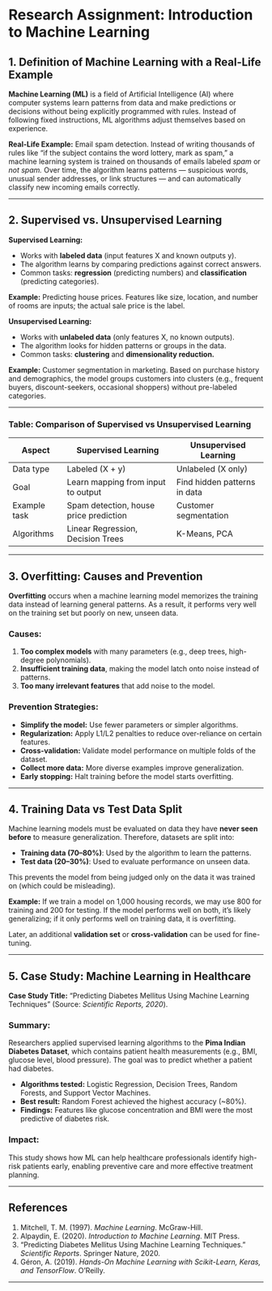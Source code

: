 # Research Assignment: Introduction to Machine Learning

## 1. Definition of Machine Learning with a Real-Life Example

**Machine Learning (ML)** is a field of Artificial Intelligence (AI) where computer systems learn patterns from data and make predictions or decisions without being explicitly programmed with rules. Instead of following fixed instructions, ML algorithms adjust themselves based on experience.

**Real-Life Example:**
Email spam detection. Instead of writing thousands of rules like “if the subject contains the word lottery, mark as spam,” a machine learning system is trained on thousands of emails labeled *spam* or *not spam.* Over time, the algorithm learns patterns — suspicious words, unusual sender addresses, or link structures — and can automatically classify new incoming emails correctly.

---

## 2. Supervised vs. Unsupervised Learning

**Supervised Learning:**

* Works with **labeled data** (input features X and known outputs y).
* The algorithm learns by comparing predictions against correct answers.
* Common tasks: **regression** (predicting numbers) and **classification** (predicting categories).

**Example:** Predicting house prices. Features like size, location, and number of rooms are inputs; the actual sale price is the label.

**Unsupervised Learning:**

* Works with **unlabeled data** (only features X, no known outputs).
* The algorithm looks for hidden patterns or groups in the data.
* Common tasks: **clustering** and **dimensionality reduction.**

**Example:** Customer segmentation in marketing. Based on purchase history and demographics, the model groups customers into clusters (e.g., frequent buyers, discount-seekers, occasional shoppers) without pre-labeled categories.

---

### Table: Comparison of Supervised vs Unsupervised Learning

| Aspect       | Supervised Learning                    | Unsupervised Learning        |
| ------------ | -------------------------------------- | ---------------------------- |
| Data type    | Labeled (X + y)                        | Unlabeled (X only)           |
| Goal         | Learn mapping from input to output     | Find hidden patterns in data |
| Example task | Spam detection, house price prediction | Customer segmentation        |
| Algorithms   | Linear Regression, Decision Trees      | K-Means, PCA                 |

---

## 3. Overfitting: Causes and Prevention

**Overfitting** occurs when a machine learning model memorizes the training data instead of learning general patterns. As a result, it performs very well on the training set but poorly on new, unseen data.

### Causes:

1. **Too complex models** with many parameters (e.g., deep trees, high-degree polynomials).
2. **Insufficient training data**, making the model latch onto noise instead of patterns.
3. **Too many irrelevant features** that add noise to the model.

### Prevention Strategies:

* **Simplify the model:** Use fewer parameters or simpler algorithms.
* **Regularization:** Apply L1/L2 penalties to reduce over-reliance on certain features.
* **Cross-validation:** Validate model performance on multiple folds of the dataset.
* **Collect more data:** More diverse examples improve generalization.
* **Early stopping:** Halt training before the model starts overfitting.

---

## 4. Training Data vs Test Data Split

Machine learning models must be evaluated on data they have **never seen before** to measure generalization. Therefore, datasets are split into:

* **Training data (70–80%)**: Used by the algorithm to learn the patterns.
* **Test data (20–30%)**: Used to evaluate performance on unseen data.

This prevents the model from being judged only on the data it was trained on (which could be misleading).

**Example:** If we train a model on 1,000 housing records, we may use 800 for training and 200 for testing. If the model performs well on both, it’s likely generalizing; if it only performs well on training data, it is overfitting.

Later, an additional **validation set** or **cross-validation** can be used for fine-tuning.

---

## 5. Case Study: Machine Learning in Healthcare

**Case Study Title:** “Predicting Diabetes Mellitus Using Machine Learning Techniques” (Source: *Scientific Reports, 2020*).

### Summary:

Researchers applied supervised learning algorithms to the **Pima Indian Diabetes Dataset**, which contains patient health measurements (e.g., BMI, glucose level, blood pressure). The goal was to predict whether a patient had diabetes.

* **Algorithms tested:** Logistic Regression, Decision Trees, Random Forests, and Support Vector Machines.
* **Best result:** Random Forest achieved the highest accuracy (\~80%).
* **Findings:** Features like glucose concentration and BMI were the most predictive of diabetes risk.

### Impact:

This study shows how ML can help healthcare professionals identify high-risk patients early, enabling preventive care and more effective treatment planning.

---

## References

1. Mitchell, T. M. (1997). *Machine Learning*. McGraw-Hill.
2. Alpaydin, E. (2020). *Introduction to Machine Learning*. MIT Press.
3. “Predicting Diabetes Mellitus Using Machine Learning Techniques.” *Scientific Reports*. Springer Nature, 2020.
4. Géron, A. (2019). *Hands-On Machine Learning with Scikit-Learn, Keras, and TensorFlow*. O’Reilly.

---